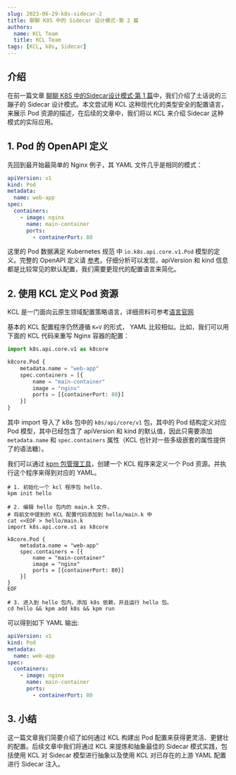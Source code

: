 ```yaml
---
slug: 2023-06-29-k8s-sidecar-2
title: 聊聊 K8S 中的 Sidecar 设计模式·第 2 篇
authors:
  name: KCL Team
  title: KCL Team
tags: [KCL, k8s, Sidecar]
---
```


## 介绍

在前一篇文章 [聊聊 K8S 中的Sidecar设计模式·第 1 篇](/blog/2023-06-05-k8s-sidecar-1/)中，我们介绍了土话说的三蹦子的 Sidecar 设计模式。本文尝试用 KCL 这种现代化的类型安全的配置语言，来展示 Pod 资源的描述，在后续的文章中，我们将以 KCL 来介绍 Sidecar 这种模式的实际应用。

## 1. Pod 的 OpenAPI 定义

先回到最开始最简单的 Nginx 例子，其 YAML 文件几乎是相同的模式：

```yaml
apiVersion: v1
kind: Pod
metadata:
  name: web-app
spec:
  containers:
    - image: nginx
      name: main-container
      ports:
        - containerPort: 80
```

这里的 Pod 数据满足 Kubernetes 规范 中 `io.k8s.api.core.v1.Pod` 模型的定义。完整的 OpenAPI 定义请 [参考](https://github.com/kubernetes/kubernetes/tree/master/api/openapi-spec)。仔细分析可以发现，apiVersion 和 kind 信息都是比较常见的默认配置，我们需要更现代的配置语言来简化。

## 2. 使用 KCL 定义 Pod 资源

KCL 是一门面向云原生领域配置策略语言，详细资料可参考[语言官网](https://kcl-lang.io)

基本的 KCL 配置程序仍然遵循 `K=V` 的形式， YAML 比较相似。比如，我们可以用下面的 KCL 代码来重写 Nginx 容器的配置：

```python
import k8s.api.core.v1 as k8core

k8core.Pod {
    metadata.name = "web-app"
    spec.containers = [{
        name = "main-container"
        image = "nginx"
        ports = [{containerPort: 80}]
    }]
}
```

其中 import 导入了 k8s 包中的 `k8s/api/core/v1` 包，其中的 Pod 结构定义对应 Pod 模型，其中已经包含了 apiVersion 和 kind 的默认值，因此只需要添加 `metadata.name` 和 `spec.containers` 属性（KCL 也针对一些多级嵌套的属性提供了的语法糖）。

我们可以通过 [kpm 包管理工具](https://kcl-lang.io/docs/user_docs/guides/package-management/installation)，创建一个 KCL 程序来定义一个 Pod 资源。并执行这个程序来得到对应的 YAML。

```shell
# 1. 初始化一个 kcl 程序包 hello.
kpm init hello

# 2. 编辑 hello 包内的 main.k 文件，
# 将前文中提到的 KCL 配置代码添加到 hello/main.k 中
cat <<EOF > hello/main.k
import k8s.api.core.v1 as k8core

k8core.Pod {
    metadata.name = "web-app"
    spec.containers = [{
        name = "main-container"
        image = "nginx"
        ports = [{containerPort: 80}]
    }]
}
EOF

# 3. 进入到 hello 包内，添加 k8s 依赖，并且运行 hello 包。
cd hello && kpm add k8s && kpm run
```

可以得到如下 YAML 输出:

```yaml
apiVersion: v1
kind: Pod
metadata:
  name: web-app
spec:
  containers:
    - image: nginx
      name: main-container
      ports:
        - containerPort: 80
```

## 3. 小结

这一篇文章我们简要介绍了如何通过 KCL 构建出 Pod 配置来获得更灵活、更健壮的配置。后续文章中我们将通过 KCL 来提炼和抽象最佳的 Sidecar 模式实践，包括使用 KCL 对 Sidecar 模型进行抽象以及使用 KCL 对已存在的上游 YAML 配置进行 Sidecar 注入。
